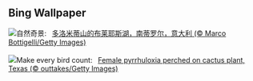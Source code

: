 ## Bing Wallpaper
![](https://www.bing.com/th?id=OHR.LakeDolomites_ZH-CN2317113886_UHD.jpg&w=1000)自然奇景:&nbsp;&ensp;[多洛米蒂山的布莱耶斯湖，南蒂罗尔，意大利 (© Marco Bottigelli/Getty Images)](https://www.bing.com/th?id=OHR.LakeDolomites_ZH-CN2317113886_UHD.jpg)
<br><br/>
![](https://www.bing.com/th?id=OHR.BackyardBird_EN-US8255123787_UHD.jpg&w=1000)Make every bird count:&nbsp;&ensp;[Female pyrrhuloxia perched on cactus plant, Texas (© outtakes/Getty Images)](https://www.bing.com/th?id=OHR.BackyardBird_EN-US8255123787_UHD.jpg)
<br><br/>
